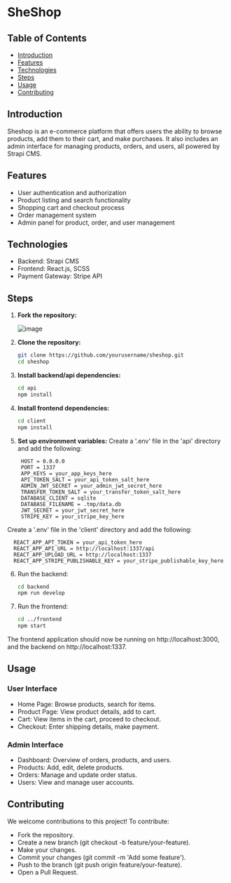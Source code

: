 # SheShop

## Table of Contents

- [Introduction](#introduction)
- [Features](#features)
- [Technologies](#technologies)
- [Steps](#steps)
- [Usage](#usage)
- [Contributing](#contributing)

## Introduction

Sheshop is an e-commerce platform that offers users the ability to browse products, add them to their cart, and make purchases. It also includes an admin interface for managing products, orders, and users, all powered by Strapi CMS.

## Features

- User authentication and authorization
- Product listing and search functionality
- Shopping cart and checkout process
- Order management system
- Admin panel for product, order, and user management

## Technologies

- Backend: Strapi CMS
- Frontend: React.js, SCSS
- Payment Gateway: Stripe API

## Steps

1. **Fork the repository:**
   
   ![image](https://github.com/Riddhi9570/SheShop/assets/72887868/14344507-0b36-4bf1-b39d-014198d7849e)
   
3. **Clone the repository:**

   ```bash
   git clone https://github.com/yourusername/sheshop.git
   cd sheshop
   
5. **Install backend/api dependencies:**

    ```bash
   cd api
   npm install
    
7. **Install frontend dependencies:**

   ```bash
   cd client
   npm install
   
9. **Set up environment variables:**
   Create a '.env' file in the 'api' directory and add the following:

   ```.env
    HOST = 0.0.0.0
    PORT = 1337
    APP_KEYS = your_app_keys_here
    API_TOKEN_SALT = your_api_token_salt_here
    ADMIN_JWT_SECRET = your_admin_jwt_secret_here
    TRANSFER_TOKEN_SALT = your_transfer_token_salt_here
    DATABASE_CLIENT = sqlite
    DATABASE_FILENAME = .tmp/data.db
    JWT_SECRET = your_jwt_secret_here
    STRIPE_KEY = your_stripe_key_here
   ```
   
  Create a '.env' file in the 'client' directory and add the following:
  
  ```.env
    REACT_APP_APT_TOKEN = your_api_token_here
    REACT_APP_API_URL = http://localhost:1337/api
    REACT_APP_UPLOAD_URL = http://localhost:1337
    REACT_APP_STRIPE_PUBLISHABLE_KEY = your_stripe_publishable_key_here
  ```

6. Run the backend:

   ```bash
   cd backend
   npm run develop
   
8. Run the frontend:

    ```bash
    cd ../frontend
    npm start

The frontend application should now be running on http://localhost:3000, and the backend on http://localhost:1337.

## Usage

### User Interface
- Home Page: Browse products, search for items.
- Product Page: View product details, add to cart.
- Cart: View items in the cart, proceed to checkout.
- Checkout: Enter shipping details, make payment.

### Admin Interface
- Dashboard: Overview of orders, products, and users.
- Products: Add, edit, delete products.
- Orders: Manage and update order status.
- Users: View and manage user accounts.

## Contributing

We welcome contributions to this project! To contribute:

- Fork the repository.
- Create a new branch (git checkout -b feature/your-feature).
- Make your changes.
- Commit your changes (git commit -m 'Add some feature').
- Push to the branch (git push origin feature/your-feature).
- Open a Pull Request.
